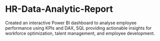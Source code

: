 # HR-Data-Analytic-Report

Created an interactive Power BI dashboard to analyse employee performance using KPIs and DAX, SQL providing actionable insights for workforce optimization, talent management, and employee development.
